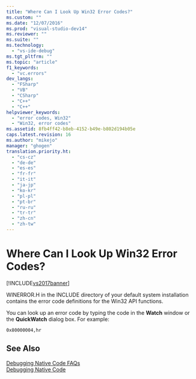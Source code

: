 ```yaml
---
title: "Where Can I Look Up Win32 Error Codes?"
ms.custom: ""
ms.date: "12/07/2016"
ms.prod: "visual-studio-dev14"
ms.reviewer: ""
ms.suite: ""
ms.technology: 
  - "vs-ide-debug"
ms.tgt_pltfrm: ""
ms.topic: "article"
f1_keywords: 
  - "vc.errors"
dev_langs: 
  - "FSharp"
  - "VB"
  - "CSharp"
  - "C++"
  - "C++"
helpviewer_keywords: 
  - "error codes, Win32"
  - "Win32, error codes"
ms.assetid: 8fb4ff42-b8eb-4152-b49e-b802d194b05e
caps.latest.revision: 16
ms.author: "mikejo"
manager: "ghogen"
translation.priority.ht: 
  - "cs-cz"
  - "de-de"
  - "es-es"
  - "fr-fr"
  - "it-it"
  - "ja-jp"
  - "ko-kr"
  - "pl-pl"
  - "pt-br"
  - "ru-ru"
  - "tr-tr"
  - "zh-cn"
  - "zh-tw"
---
```

# Where Can I Look Up Win32 Error Codes?
[!INCLUDE[vs2017banner](../code-quality/includes/vs2017banner.md)]

WINERROR.H in the INCLUDE directory of your default system installation contains the error code definitions for the Win32 API functions.  
  
 You can look up an error code by typing the code in the **Watch** window or the **QuickWatch** dialog box. For example:  
  
```  
0x80000004,hr  
```  
  
## See Also  
 [Debugging Native Code FAQs](../debugger/debugging-native-code-faqs.md)   
 [Debugging Native Code](../debugger/debugging-native-code.md)